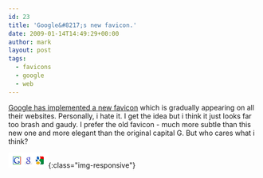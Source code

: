 ```yaml
---
id: 23
title: 'Google&#8217;s new favicon.'
date: 2009-01-14T14:49:29+00:00
author: mark
layout: post
tags:
  - favicons
  - google
  - web
---
```

[Google has implemented a new favicon](http://googleblog.blogspot.com/2009/01/googles-new-favicon.html) which is gradually appearing on all their websites. Personally, i hate it. I get the idea but i think it just looks far too brash and gaudy. I prefer the old favicon - much more subtle than this new one and more elegant than the original capital G. But who cares what i think?

![Google's favicons](/images/fromwp/2009/01/googlefavicons.png){:class="img-responsive"}
